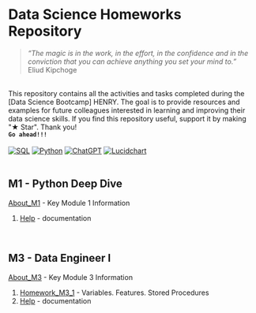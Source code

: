 # Data Science Homeworks Repository 
>*“The magic is in the work, in the effort, in the confidence and in the conviction that you can achieve anything you set your mind to.”*<br />
>Eliud Kipchoge

<br />This repository contains all the activities and tasks completed during the [Data Science Bootcamp] HENRY. The goal is to provide resources and examples for future colleagues interested in learning and improving their data science skills. If you find this repository useful, support it by making "★ Star". Thank you! <br />
**```Go ahead!!!```** <br />
<br />
[![SQL](https://img.shields.io/badge/MySQL-8.0+-00758F?style=for-the-badge&logo=mysql&logoColor=white&labelColor=101010)](https://mysql.com)
[![Python](https://img.shields.io/badge/Python-3.10+-yellow?style=for-the-badge&logo=python&logoColor=white&labelColor=101010)](https://python.org)
[![ChatGPT](https://img.shields.io/badge/ChatGPT-GPT--4-7CF178?style=for-the-badge&logo=openai&logoColor=white&labelColor=101010)](https://platform.openai.com)
[![Lucidchart](https://img.shields.io/badge/Lucidchart+-f29221?style=for-the-badge&logo=Lucidchart&logoColor=white&labelColor=yellow)](https://Lucidchart.com)
<br /><br />

M1 - Python Deep Dive
------------- 
[About_M1](M1/About_M1.md) - Key Module 1 Information
1. [Help](.ipynb) -  documentation
<br />

M3 - Data Engineer I 
------------- 
[About_M3](M3/About_M3.md) - Key Module 3 Information
1. [Homework_M3_1](M3/Homework_M3_1_VariablesFunctionsProcedures.sql) - Variables. Features. Stored Procedures
2. [Help](.ipynb) -  documentation

<br />

